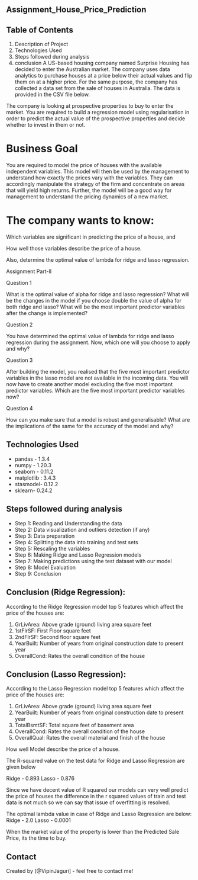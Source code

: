 ## Assignment_House_Price_Prediction
## Table of Contents
1. Description of Project
2. Technologies Used
3. Steps followed during analysis
4. conclusion
A US-based housing company named Surprise Housing has decided to enter the Australian market. The company uses data analytics to purchase houses at a price below their actual values and flip them on at a higher price. For the same purpose, the company has collected a data set from the sale of houses in Australia. The data is provided in the CSV file below.

 

The company is looking at prospective properties to buy to enter the market. You are required to build a regression model using regularisation in order to predict the actual value of the prospective properties and decide whether to invest in them or not.

 # Business Goal 

You are required to model the price of houses with the available independent variables. This model will then be used by the management to understand how exactly the prices vary with the variables. They can accordingly manipulate the strategy of the firm and concentrate on areas that will yield high returns. Further, the model will be a good way for management to understand the pricing dynamics of a new market.

# The company wants to know:

Which variables are significant in predicting the price of a house, and

How well those variables describe the price of a house.

 

Also, determine the optimal value of lambda for ridge and lasso regression.


Assignment Part-II

Question 1

What is the optimal value of alpha for ridge and lasso regression? What will be the changes in the model if you choose double the value of alpha for both ridge and lasso? What will be the most important predictor variables after the change is implemented?

 

Question 2

You have determined the optimal value of lambda for ridge and lasso regression during the assignment. Now, which one will you choose to apply and why?

 

Question 3

After building the model, you realised that the five most important predictor variables in the lasso model are not available in the incoming data. You will now have to create another model excluding the five most important predictor variables. Which are the five most important predictor variables now?

 

Question 4

How can you make sure that a model is robust and generalisable? What are the implications of the same for the accuracy of the model and why?

 



## Technologies Used
-  pandas - 1.3.4
-  numpy - 1.20.3
-  seaborn - 0.11.2
-  matplotlib : 3.4.3
-  stasmodel- 0.12.2
-  sklearn- 0.24.2

## Steps followed during analysis
-  Step 1: Reading and Understanding the data
-  Step 2: Data visualization and outliers detection (if any)
-  Step 3: Data preparation
-  Step 4: Splitting the data into training and test sets
-  Step 5: Rescaling the variables
-  Step 6: Making Ridge and Lasso Regression models
-  Step 7: Making predictions using the test dataset with our model
-  Step 8: Model Evaluation
-  Step 9: Conclusion

## Conclusion (Ridge Regression):

According to the Ridge Regression model top 5 features which affect the price of the houses are:
1. GrLivArea: Above grade (ground) living area square feet
2. 1stFlrSF: First Floor square feet
3. 2ndFlrSF: Second floor square feet
4. YearBuilt: Number of years from original construction date to present year
5. OverallCond: Rates the overall condition of the house

## Conclusion (Lasso Regression):
According to the Lasso Regression model top 5 features which affect the price of the houses are:
1. GrLivArea: Above grade (ground) living area square feet
2. YearBuilt: Number of years from original construction date to present year
3. TotalBsmtSF: Total square feet of basement area
4. OverallCond: Rates the overall condition of the house
5. OverallQual: Rates the overall material and finish of the house


How well Model describe the price of a house.

The R-squared value on the test data for Ridge and Lasso Regression are given below

 Ridge - 0.893
 Lasso - 0.876

Since we have decent value of R squared our models can very well predict the price of houses
the difference in the r squared values of train and test data is not much so we can say that issue of overfitting is resolved.

The optimal lambda value in case of Ridge and Lasso Regression are below:
Ridge - 2.0
Lasso - 0.0001 

When the market value of the property is lower than the Predicted Sale Price, its the time to buy.


## Contact
Created by [@VipinJaguri] - feel free to contact me!
